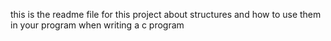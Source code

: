 this is the readme file for this project about structures and how to use them in your program when writing a c program
